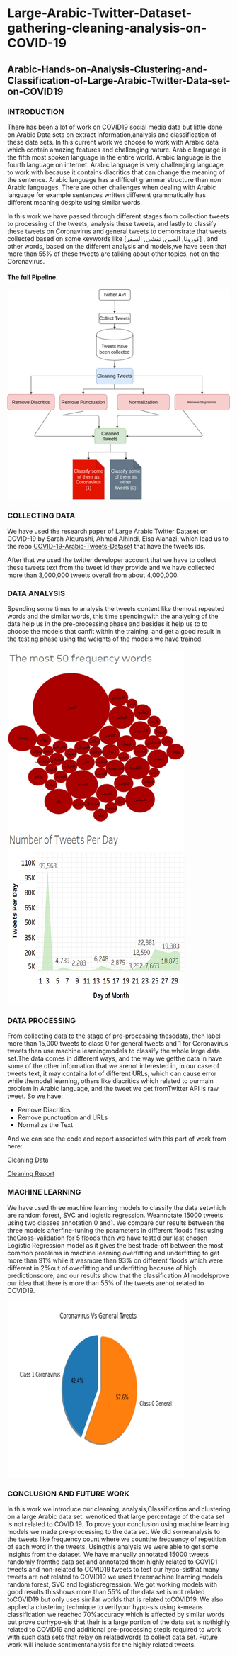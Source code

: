 # Large-Arabic-Twitter-Dataset-gathering-cleaning-analysis-on-COVID-19

## Arabic-Hands-on-Analysis-Clustering-and-Classification-of-Large-Arabic-Twitter-Data-set-on-COVID19

### INTRODUCTION

There has been a lot of work on COVID19 social media data but little done on Arabic Data sets on extract information,analysis and classification of these data sets. In this current work we choose to work with Arabic data which contain amazing features and challenging nature. Arabic language is the fifth most spoken language in the entire world. Arabic language is the fourth language on internet. Arabic language is very challenging language to work with because it contains diacritics that can change the meaning of the sentence. Arabic language has a difficult grammar structure than non Arabic languages. There are other challenges when dealing with Arabic language for example sentences written different grammatically has different meaning despite using similar words.

In this work we have passed through different stages from collection tweets to processing of the tweets, analysis these tweets, and lastly to classify these tweets on Coronavirus and general tweets to demonstrate that weets  collected based  on  some  keywords  like  [كورونا, الصين, تفشى, السفر] ,  and  other words, based on the different analysis and models,we  have  seen  that  more  than  55%  of  these  tweets  are  talking about  other  topics,  not  on  the  Coronavirus.

#### The full Pipeline.

![Pipeline](images/pipeline_of_data.png)

### COLLECTING DATA

We have used the research paper of Large Arabic Twitter Dataset on COVID-19 by Sarah Alqurashi, Ahmad Alhindi, Eisa Alanazi, which lead us to the repo
[COVID-19-Arabic-Tweets-Dataset](https://github.com/SarahAlqurashi/COVID-19-Arabic-Tweets-Dataset) that have the tweets ids.

After that we used the twitter developer account that we have to collect these tweets text from the tweet Id they provide and we have collected more than 3,000,000 tweets overall from about 4,000,000.

### DATA ANALYSIS
Spending some times to analysis the tweets content like themost repeated words and the similar words, this time spendingwith the analysing of the data help us in the pre-processing phase and besides it help us to to choose the models that canfit within the training, and get a good result in the testing phase using the weights of the models we have trained.

<p float="left">
  <img src="Tableau/word2vec_result_files/word2_vec_2_dierss_files/image004.jpg" width="400" height="400"/>
  <img src="images/image004.png" width="400" height="400"/>
</p>

### DATA  PROCESSING

From collecting data to the stage of pre-processing thesedata, then label more than 15,000 tweets to class 0 for general tweets and 1 for Coronavirus tweets then use machine learningmodels to classify the whole large data set.The data comes in different ways, and the way we getthe data in have some of the other information that we arenot interested in, in our case of tweets text, it may containa lot of different URLs, which can cause error while themodel learning, others like diacritics which related to ourmain problem in Arabic language, and the tweet we get fromTwitter API is raw tweet.
So we have:

- Remove Diacritics
- Remove punctuation and URLs
- Normalize the Text

And we can see the code and report associated with this part of work from here:

[Cleaning Data](https://github.com/Abdelrahmanrezk/Arabic-Hands-on-Analysis-Clustering-and-Classification-of-Large-Arabic-Twitter-Data-set-on-COVID19/blob/main/config_files/cleaning.py)

[Cleaning Report](https://github.com/Abdelrahmanrezk/Arabic-Hands-on-Analysis-Clustering-and-Classification-of-Large-Arabic-Twitter-Data-set-on-COVID19/blob/main/reports/pdf%20reports/Report_1_2_3_Configs_Gather_Clean_Data.pdf)


### MACHINE LEARNING

We have used three machine learning models to classify the data setwhich are random forest, SVC and logistic regression. Weannotate 15000 tweets using two classes annotation 0 and1. We compare our results between the three models afterfine-tuning the parameters in different floods first using theCross-validation for 5 floods then we have tested our last chosen Logistic Regression model as it gives the best trade-off between the most common problems in machine learning overfitting and underfitting to get more than 91% while it wasmore than 93% on different floods which were different in 2%out of overfitting and underfitting because of high predictionscore, and our results show that the classification AI modelsprove our idea that there is more than 55% of the tweets arenot related to COVID19.

<img src="images/image001.png" width="400" height="400"/>

### CONCLUSION AND  FUTURE WORK

In this work we introduce our cleaning, analysis,Classification and clustering on a large Arabic data set. wenoticed that large percentage of the data set is not related to COVID 19. To prove your conclusion using machine learning models we made pre-processing to the data set. We did someanalysis to the tweets like frequency count where we countthe frequency of repetition of each word in the tweets. Usingthis analysis we were able to get some insights from the dataset. We have manually annotated 15000 tweets randomly fromthe data set and annotated them highly related to COVID1 tweets and non-related to COVID19 tweets to test our hypo-sisthat  many  tweets  are  not  related  to  COVID19  we  used  threemachine  learning  models  random  forest,  SVC  and  logisticregression.  We  got  working  models  with  good  results  thisshows  more  than  55%  of  the  data  set  is  not  related  toCOVID19  but  only  uses  similar  worlds  that  is  related  toCOVID19.  We  also  applied  a  clustering  technique  to  verifyour  hypo-sis  using  k-means  classification  we  reached  70%accuracy  which  is  affected  by  similar  words  but  prove  ourhypo-sis  that  their  is  a  large  portion  of  the  data  set  is  nothighly related to COVID19 and additional pre-processing stepis  required  to  work  with  such  data  sets  that  relay  on  relatedwords to collect data set. Future work will include sentimentanalysis for the highly related tweets.
